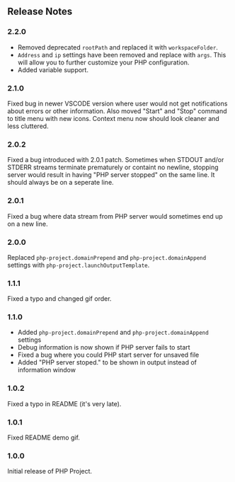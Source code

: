 ## Release Notes

### 2.2.0

* Removed deprecated `rootPath` and replaced it with `workspaceFolder`.
* `Address` and `ip` settings have been removed and replace with `args`. This will allow you to further customize your PHP configuration.
* Added variable support.

### 2.1.0

Fixed bug in newer VSCODE version where user would not get notifications about errors or other information. Also moved "Start" and "Stop" command to title menu with new icons. Context menu now should look cleaner and less cluttered.

### 2.0.2

Fixed a bug introduced with 2.0.1 patch. Sometimes when STDOUT and/or STDERR streams terminate prematurely or containt no newline, stopping server would result in having "PHP server stopped" on the same line. It should always be on a seperate line.

### 2.0.1

Fixed a bug where data stream from PHP server would sometimes end up on a new line.

### 2.0.0

Replaced `php-project.domainPrepend` and `php-project.domainAppend` settings with `php-project.launchOutputTemplate`.

### 1.1.1

Fixed a typo and changed gif order.

### 1.1.0

* Added `php-project.domainPrepend` and `php-project.domainAppend` settings
* Debug information is now shown if PHP server fails to start
* Fixed a bug where you could PHP start server for unsaved file
* Added "PHP server stoped." to be shown in output instead of information window

### 1.0.2

Fixed a typo in README (it's very late).

### 1.0.1

Fixed README demo gif.

### 1.0.0

Initial release of PHP Project.